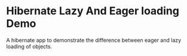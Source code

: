 # Hibernate Lazy And Eager loading Demo
A hibernate app to demonstrate the difference between eager and lazy loading of objects.
